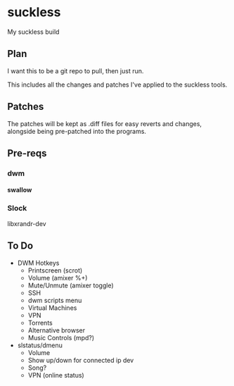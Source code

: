 # suckless
My suckless build

## Plan

I want this to be a git repo to pull, then just run.

This includes all the changes and patches I've applied to the suckless tools.

## Patches

The patches will be kept as .diff files for easy reverts and changes, alongside being pre-patched into the programs.

## Pre-reqs

### dwm

#### swallow

### Slock

libxrandr-dev

## To Do

- DWM Hotkeys
	- Printscreen (scrot)
	- Volume (amixer %+)
	- Mute/Unmute (amixer toggle)
	- SSH
	- dwm scripts menu
	- Virtual Machines
	- VPN
	- Torrents
	- Alternative browser
	- Music Controls (mpd?)
- slstatus/dmenu
	- Volume
	- Show up/down for connected ip dev
	- Song?
	- VPN (online status)
